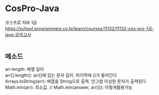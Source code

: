 # CosPro-Java
코스프로 자바 1급 <br>
https://school.programmers.co.kr/learn/courses/11132/11132-cos-pro-1급-java-모의고사<br>
<br>
## 메소드
arr.length: 배열 길이 <br>
arr[].length(): arr[]에 있는 문자 길이. 마지막에 ()가 들어간다<br>
Arrays.toString(arr): 배열을 String으로 출력. 안그럼 이상한 문자가 출력된다<br>
Math.min(arr): 최소값. // Math.min(answer, arr[i]): 이렇게활용가능
